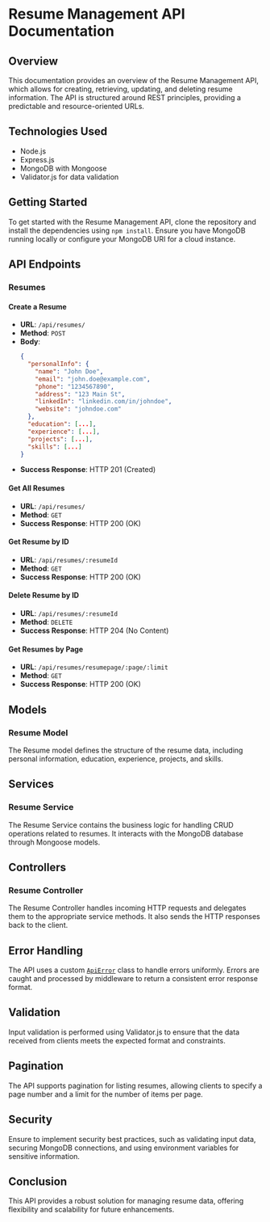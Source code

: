 # Resume Management API Documentation

## Overview

This documentation provides an overview of the Resume Management API, which allows for creating, retrieving, updating, and deleting resume information. The API is structured around REST principles, providing a predictable and resource-oriented URLs.

## Technologies Used

- Node.js
- Express.js
- MongoDB with Mongoose
- Validator.js for data validation

## Getting Started

To get started with the Resume Management API, clone the repository and install the dependencies using `npm install`. Ensure you have MongoDB running locally or configure your MongoDB URI for a cloud instance.

## API Endpoints

### Resumes

#### Create a Resume

- **URL**: `/api/resumes/`
- **Method**: `POST`
- **Body**:
  ```json
  {
    "personalInfo": {
      "name": "John Doe",
      "email": "john.doe@example.com",
      "phone": "1234567890",
      "address": "123 Main St",
      "linkedIn": "linkedin.com/in/johndoe",
      "website": "johndoe.com"
    },
    "education": [...],
    "experience": [...],
    "projects": [...],
    "skills": [...]
  }
  ```
- **Success Response**: HTTP 201 (Created)

#### Get All Resumes

- **URL**: `/api/resumes/`
- **Method**: `GET`
- **Success Response**: HTTP 200 (OK)

#### Get Resume by ID

- **URL**: `/api/resumes/:resumeId`
- **Method**: `GET`
- **Success Response**: HTTP 200 (OK)

#### Delete Resume by ID

- **URL**: `/api/resumes/:resumeId`
- **Method**: `DELETE`
- **Success Response**: HTTP 204 (No Content)

#### Get Resumes by Page

- **URL**: `/api/resumes/resumepage/:page/:limit`
- **Method**: `GET`
- **Success Response**: HTTP 200 (OK)

## Models

### Resume Model

The Resume model defines the structure of the resume data, including personal information, education, experience, projects, and skills.

## Services

### Resume Service

The Resume Service contains the business logic for handling CRUD operations related to resumes. It interacts with the MongoDB database through Mongoose models.

## Controllers

### Resume Controller

The Resume Controller handles incoming HTTP requests and delegates them to the appropriate service methods. It also sends the HTTP responses back to the client.

## Error Handling

The API uses a custom [`ApiError`](command:_github.copilot.openSymbolFromReferences?%5B%7B%22%24mid%22%3A1%2C%22path%22%3A%22%2FUsers%2Ftoannguyen%2FCV_management_system%2Fserver%2Fsrc%2Futils%2FApiError.js%22%2C%22scheme%22%3A%22file%22%7D%2C%7B%22line%22%3A0%2C%22character%22%3A0%7D%5D 'server/src/utils/ApiError.js') class to handle errors uniformly. Errors are caught and processed by middleware to return a consistent error response format.

## Validation

Input validation is performed using Validator.js to ensure that the data received from clients meets the expected format and constraints.

## Pagination

The API supports pagination for listing resumes, allowing clients to specify a page number and a limit for the number of items per page.

## Security

Ensure to implement security best practices, such as validating input data, securing MongoDB connections, and using environment variables for sensitive information.

## Conclusion

This API provides a robust solution for managing resume data, offering flexibility and scalability for future enhancements.
